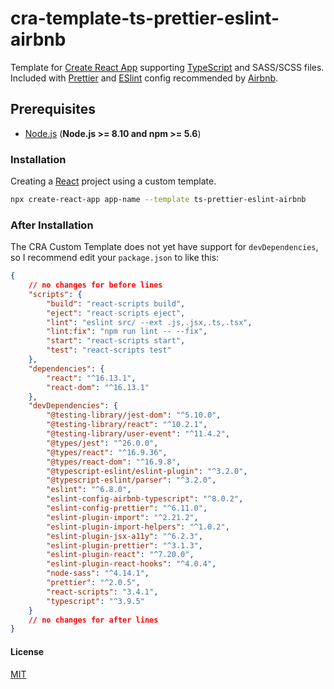 # cra-template-ts-prettier-eslint-airbnb

Template for [Create React App](https://create-react-app.dev) supporting [TypeScript](https://www.typescriptlang.org) and SASS/SCSS files. Included with [Prettier](https://prettier.io) and [ESlint](https://eslint.org/) config recommended by [Airbnb](https://github.com/airbnb/javascript).

## Prerequisites

- [Node.js](https://nodejs.org) (**Node.js >= 8.10 and npm >= 5.6**)

### Installation

Creating a [React](https://reactjs.org) project using a custom template.

```sh
npx create-react-app app-name --template ts-prettier-eslint-airbnb
```

### After Installation

The CRA Custom Template does not yet have support for `devDependencies`, so I recommend edit your `package.json` to like this:

```json
{
    // no changes for before lines
    "scripts": {
        "build": "react-scripts build",
        "eject": "react-scripts eject",
        "lint": "eslint src/ --ext .js,.jsx,.ts,.tsx",
        "lint:fix": "npm run lint -- --fix",
        "start": "react-scripts start",
        "test": "react-scripts test"
    },
    "dependencies": {
        "react": "^16.13.1",
        "react-dom": "^16.13.1"
    },
    "devDependencies": {
        "@testing-library/jest-dom": "^5.10.0",
        "@testing-library/react": "^10.2.1",
        "@testing-library/user-event": "^11.4.2",
        "@types/jest": "^26.0.0",
        "@types/react": "^16.9.36",
        "@types/react-dom": "^16.9.8",
        "@typescript-eslint/eslint-plugin": "^3.2.0",
        "@typescript-eslint/parser": "^3.2.0",
        "eslint": "^6.8.0",
        "eslint-config-airbnb-typescript": "^8.0.2",
        "eslint-config-prettier": "^6.11.0",
        "eslint-plugin-import": "^2.21.2",
        "eslint-plugin-import-helpers": "^1.0.2",
        "eslint-plugin-jsx-a11y": "^6.2.3",
        "eslint-plugin-prettier": "^3.1.3",
        "eslint-plugin-react": "^7.20.0",
        "eslint-plugin-react-hooks": "^4.0.4",
        "node-sass": "^4.14.1",
        "prettier": "^2.0.5",
        "react-scripts": "3.4.1",
        "typescript": "^3.9.5"
    }
    // no changes for after lines
}
````

#### License

[MIT](https://choosealicense.com/licenses/mit)
